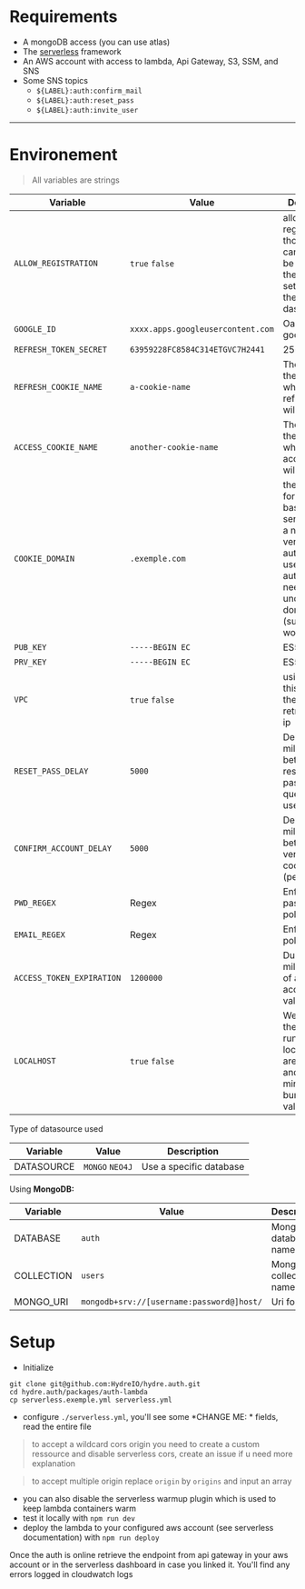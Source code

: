 # Requirements
- A mongoDB access (you can use atlas)
- The [serverless](https://github.com/serverless/serverless) framework
- An AWS account with access to lambda, Api Gateway, S3, SSM, and SNS
- Some SNS topics
  - `${LABEL}:auth:confirm_mail`
  - `${LABEL}:auth:reset_pass`
  - `${LABEL}:auth:invite_user`
---

# Environement

> All variables are strings

| Variable                  | Value                             | Description                                                                                                                                                   |
| ------------------------- | --------------------------------- | ------------------------------------------------------------------------------------------------------------------------------------------------------------- |
| `ALLOW_REGISTRATION`      | `true` `false`                    | allowing registration ? those values can always be changed in the lambda settings on the aws dashboard                                                        |
| `GOOGLE_ID`               | `xxxx.apps.googleusercontent.com` | Oauth2 google app                                                                                                                                             |
| `REFRESH_TOKEN_SECRET`    | `63959228FC8584C314ETGVC7H2441`   | 256 bit key                                                                                                                                                   |
| `REFRESH_COOKIE_NAME`     | `a-cookie-name`                   | The name of the cookie where the refreshToken will be                                                                                                         |
| `ACCESS_COOKIE_NAME`      | `another-cookie-name`             | The name of the cookie where the accessToken will be                                                                                                          |
| `COOKIE_DOMAIN`           | `.exemple.com`                    | the domains for cookies, basically all services with a need to verify authenticated users, authentication need to be under this domain too (subdomains works) |
| `PUB_KEY`                 | `-----BEGIN EC`                   | ES512 public                                                                                                                                                  |
| `PRV_KEY`                 | `-----BEGIN EC`                   | ES512 private                                                                                                                                                 |
| `VPC`                     | `true` `false`                    | using a VPC ? this influe on the way to retrieve client ip                                                                                                    |
| `RESET_PASS_DELAY`        | `5000`                            | Delay in milliseconds between 2 reset password query (per user)                                                                                               |
| `CONFIRM_ACCOUNT_DELAY`   | `5000`                            | Delay in milliseconds between 2 verification code query (per user)                                                                                            |
| `PWD_REGEX`               | Regex                             | Enforce password policy                                                                                                                                       |
| `EMAIL_REGEX`             | Regex                             | Enforce mail policy                                                                                                                                           |
| `ACCESS_TOKEN_EXPIRATION` | `1200000`                         | Duration in milliseconds of an accessToken validity                                                                                                           |
| `LOCALHOST`               | `true` `false`                    | Wether or not the auth is running in local, cookies are https only and webpack minify the bundle if the value is false                                        |

Type of datasource used

| Variable   | Value           | Description             |
| ---------- | --------------- | ----------------------- |
| DATASOURCE | `MONGO` `NEO4J` | Use a specific database |

Using **__MongoDB:__**

| Variable   | Value                                     | Description           |
| ---------- | ----------------------------------------- | --------------------- |
| DATABASE   | `auth`                                    | Mongo database name   |
| COLLECTION | `users`                                   | Mongo collection name |
| MONGO_URI  | `mongodb+srv://[username:password@]host/` | Uri format            |

# Setup

* Initialize

```
git clone git@github.com:HydreIO/hydre.auth.git
cd hydre.auth/packages/auth-lambda
cp serverless.exemple.yml serverless.yml
```

* configure `./serverless.yml`, you'll see some *CHANGE ME: * fields, read the entire file

> to accept a wildcard cors origin you need to create a custom ressource and disable serverless cors, create an issue if u need more explanation

> to accept multiple origin replace `origin` by `origins` and input an array

- you can also disable the serverless warmup plugin which is used to keep lambda containers warm
- test it locally with `npm run dev`
- deploy the lambda to your configured aws account (see serverless documentation) with `npm run deploy`

Once the auth is online retrieve the endpoint from api gateway in your aws account or in the serverless dashboard in case you linked it.
You'll find any errors logged in cloudwatch logs